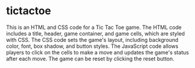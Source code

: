 # tictactoe



This is an HTML and CSS code for a Tic Tac Toe game. The HTML code includes a title, header, game container, and game cells, which are styled with CSS. The CSS code sets the game's layout, including background color, font, box shadow, and button styles. The JavaScript code allows players to click on the cells to make a move and updates the game's status after each move. The game can be reset by clicking the reset button.
